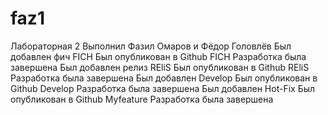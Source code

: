 # faz1
Лабораторная 2
Выполнил Фазил Омаров и Фёдор Головлёв
Был добавлен фич FICH
Был опубликован в Github FICH
Разработка была завершена
Был добавлен релиз REliS
Был опубликован в Github REliS
Разработка была завершена
Был добавлен Develop
Был опубликован в Github Develop
Разработка была завершена
Был добавлен Hot-Fix
Был опубликован в Github Myfeature
Разработка была завершена
